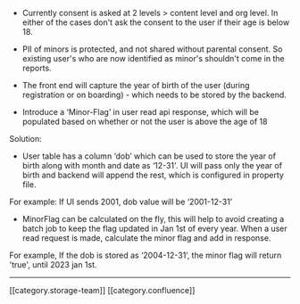 
* Currently consent is asked at 2 levels > content level and org level. In either of the cases don't ask the consent to the user if their age is below 18.


* PII of minors is protected, and not shared without parental consent. So existing user's who are now identified as minor's shouldn't come in the reports.


* The front end will capture the year of birth of the user (during registration or on boarding) - which needs to be stored by the backend.


* Introduce a ‘Minor-Flag’ in user read api response, which will be populated based on whether or not the user is above the age of 18





Solution:


* User table has a column ‘dob’ which can be used to store the year of birth along with month and date as ‘12-31'. UI will pass only the year of birth and backend will append the rest, which is configured in property file.



For example: If UI sends 2001, dob value will be ‘2001-12-31’


* MinorFlag can be calculated on the fly, this will help to avoid creating a batch job to keep the flag updated in Jan 1st of every year. When a user read request is made, calculate the minor flag and add in response.



For example, If the dob is stored as  ‘2004-12-31’, the minor flag will return 'true', until 2023 jan 1st.





*****

[[category.storage-team]] 
[[category.confluence]] 
